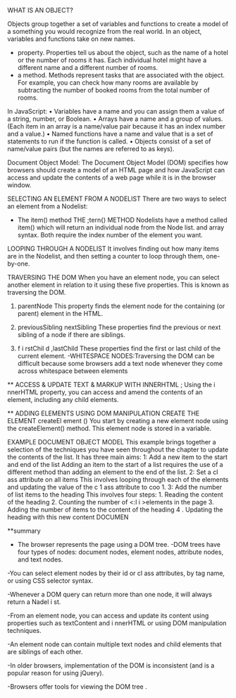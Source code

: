 WHAT IS AN OBJECT?

Objects group together a set of variables and functions to create a model of a something you would recognize from the real world. In an object, variables and functions take on new names.

- property. Properties tell us about the object, such as the name of a hotel or the number of rooms it has. Each individual hotel might have a different name and a different number of rooms. 
- a method. Methods represent tasks that are associated with the object. For example, you can check how many rooms are available by subtracting the number of booked rooms from the total number of rooms. 

In JavaScript:
• Variables have a name and you can assign them a value of a string, number, or Boolean.
• Arrays have a name and a group of values. (Each item in an array is a name/value pair because it has an index number and a value.)
• Named functions have a name and value that is a set of statements to run if the function is called.
• Objects consist of a set of name/value pairs (but the names are referred to as keys). 


Document Object Model:
The Document Object Model (DOM) specifies how browsers should create a model of an HTML page and how JavaScript can access and update the contents of a web page while it is in the browser window. 


SELECTING AN ELEMENT FROM A NODELIST
 There are two ways to select an element from a Nodelist:

- The item() method  THE ;tern{) METHOD Nodelists have a method called item() which will return an individual node from the Node list.
and array syntax.
Both require the index number of the element you want. 


LOOPING THROUGH A NODELIST
It involves finding out how many items are in the Nodelist, and then setting a counter to loop through them, one-by-one. 


TRAVERSING THE DOM 
When you have an element node, you can select another element in relation to it using these five properties. This is known as traversing the DOM.

1. parentNode
This property finds the element node for the containing (or parent) element in the HTML. 
2. previousSibling nextSibling These properties find the previous or next sibling of a node if there are siblings.

3.  f i rstChil d ,lastChild
These properties find the first or last child of the current element.
-WHITESPACE NODES:Traversing the DOM can be difficult because some browsers add a text node whenever they come across whitespace between elements


** ACCESS & UPDATE TEXT &
MARKUP WITH INNERHTML ; Using the i nnerHTML property, you can access and amend the contents of an element, including any child elements.

** ADDING ELEMENTS USING DOM MANIPULATION 
 CREATE THE ELEMENT createEl ement () You start by creating a new element node using the createElement() method. This element node is stored in a variable.


EXAMPLE
DOCUMENT OBJECT MODEL
This example brings together a selection of the techniques you have seen throughout the chapter to update the contents of the list.
It has three main aims:
1: Add a new item to the start and end of the list Adding an item to the start of a list requires the use of a different method than adding an element to the end of the list.
2: Set a cl ass attribute on all items This involves looping through each of the <l i >elements and updating the value of the c 1 ass attribute to coo 1.
3: Add the number of list items to the heading This involves four steps: 1. Reading the content of the heading
2. Counting the number of <:l i >elements in the page 
3. Adding the number of items to the content of the heading
4 . Updating the heading with this new content DOCUMEN



**summary

- The browser represents the page using a DOM tree.
-DOM trees have four types of nodes: document nodes, element nodes, attribute nodes, and text nodes.

-You can select element nodes by their id or cl ass attributes, by tag name, or using CSS selector syntax.

-Whenever a DOM query can return more than one node, it will always return a Nadel i st.

-From an element node, you can access and update its content using properties such as textContent and i nnerHTML or using DOM manipulation techniques.

-An element node can contain multiple text nodes and child elements that are siblings of each other.

-In older browsers, implementation of the DOM is inconsistent (and is a popular reason for using jQuery).

-Browsers offer tools for viewing the DOM tree . 

